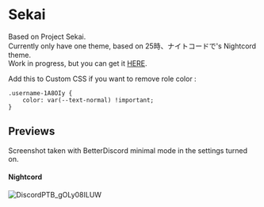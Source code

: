# **Sekai**  
Based on Project Sekai.  
Currently only have one theme, based on 25時、ナイトコードで's Nightcord theme.  
Work in progress, but you can get it [HERE](https://github.com/seilent/nightcord/tree/main/sekai/beta).  

Add this to Custom CSS if you want to remove role color : 
```
.username-1A8OIy {
    color: var(--text-normal) !important;
}
```

## **Previews**
Screenshot taken with BetterDiscord minimal mode in the settings turned on. 

#### **Nightcord**
![DiscordPTB_gOLy08ILUW](https://user-images.githubusercontent.com/88354811/128546353-9d8d7809-c10e-499e-9978-6e58f01c7c02.png)
